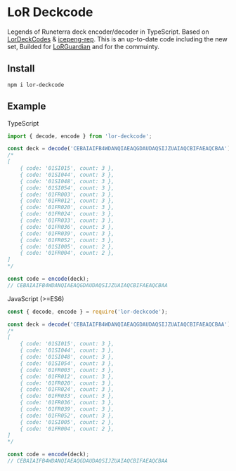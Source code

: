 # LoR Deckcode

Legends of Runeterra deck encoder/decoder in TypeScript. Based on [LorDeckCodes](https://github.com/RiotGames/LoRDeckCodes) & [icepeng-rep](https://github.com/icepeng/lor-deckcode). This is an up-to-date code including the new set, Builded for [LoRGuardian](https://lorguardian.com) and for the commuinty.

## Install

```
npm i lor-deckcode
```

## Example

TypeScript

```ts
import { decode, encode } from 'lor-deckcode';

const deck = decode('CEBAIAIFB4WDANQIAEAQGDAUDAQSIJZUAIAQCBIFAEAQCBAA');
/*
[
    { code: '01SI015', count: 3 },
    { code: '01SI044', count: 3 },
    { code: '01SI048', count: 3 },
    { code: '01SI054', count: 3 },
    { code: '01FR003', count: 3 },
    { code: '01FR012', count: 3 },
    { code: '01FR020', count: 3 },
    { code: '01FR024', count: 3 },
    { code: '01FR033', count: 3 },
    { code: '01FR036', count: 3 },
    { code: '01FR039', count: 3 },
    { code: '01FR052', count: 3 },
    { code: '01SI005', count: 2 },
    { code: '01FR004', count: 2 },
]
*/

const code = encode(deck);
// CEBAIAIFB4WDANQIAEAQGDAUDAQSIJZUAIAQCBIFAEAQCBAA
```

JavaScript (>=ES6)

```js
const { decode, encode } = require('lor-deckcode');

const deck = decode('CEBAIAIFB4WDANQIAEAQGDAUDAQSIJZUAIAQCBIFAEAQCBAA');
/*
[
    { code: '01SI015', count: 3 },
    { code: '01SI044', count: 3 },
    { code: '01SI048', count: 3 },
    { code: '01SI054', count: 3 },
    { code: '01FR003', count: 3 },
    { code: '01FR012', count: 3 },
    { code: '01FR020', count: 3 },
    { code: '01FR024', count: 3 },
    { code: '01FR033', count: 3 },
    { code: '01FR036', count: 3 },
    { code: '01FR039', count: 3 },
    { code: '01FR052', count: 3 },
    { code: '01SI005', count: 2 },
    { code: '01FR004', count: 2 },
]
*/

const code = encode(deck);
// CEBAIAIFB4WDANQIAEAQGDAUDAQSIJZUAIAQCBIFAEAQCBAA
```
